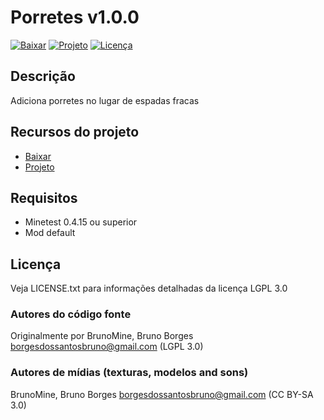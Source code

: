 # Porretes v1.0.0

[![Baixar](https://img.shields.io/badge/Baixar-v1.0.0-green.svg)](https://github.com/BrunoMine/porretes/archive/v1.0.0.zip)
[![Projeto](https://img.shields.io/badge/Git-Projeto-green.svg)](https://github.com/BrunoMine/porretes)
[![Licença](https://img.shields.io/badge/Licença-LGPL_v3.0-blue.svg)](https://github.com/BrunoMine/porretes/blob/master/LICENSE)

## Descrição
Adiciona porretes no lugar de espadas fracas

## Recursos do projeto

* [Baixar](https://github.com/BrunoMine/porretes/archive/v1.0.0.zip)
* [Projeto](https://github.com/BrunoMine/porretes)

## Requisitos

* Minetest 0.4.15 ou superior
* Mod default

## Licença
Veja LICENSE.txt para informações detalhadas da licença LGPL 3.0

### Autores do código fonte
Originalmente por BrunoMine, Bruno Borges <borgesdossantosbruno@gmail.com> (LGPL 3.0)

### Autores de mídias (texturas, modelos and sons)
BrunoMine, Bruno Borges <borgesdossantosbruno@gmail.com> (CC BY-SA 3.0)


